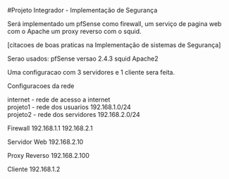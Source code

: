 
#Projeto Integrador - Implementação de Segurança

Será implementado um pfSense como firewall, um serviço de pagina web com o Apache um proxy reverso com o squid.

[citacoes de boas praticas na Implementação de sistemas de Segurança]

Serao usados:
pfSense versao 2.4.3
squid
Apache2

Uma configuracao com 3 servidores e 1 cliente sera feita.

Configuracoes da rede

internet - rede de acesso a internet  
projeto1 - rede dos usuarios 192.168.1.0/24  
projeto2 - rede dos servidores 192.168.2.0/24  


Firewall
192.168.1.1
192.168.2.1

Servidor Web
192.168.2.10

Proxy Reverso
192.168.2.100

Cliente
192.168.1.2
